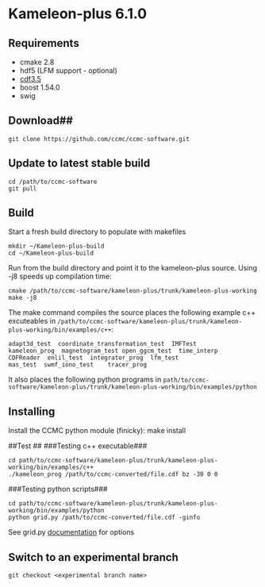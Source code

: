 # Kameleon-plus 6.1.0 #


## Requirements ## 

* cmake 2.8
* hdf5 (LFM support - optional)
* [cdf3.5](http://cdaweb.gsfc.nasa.gov/pub/software/cdf/dist/cdf35_0_2/)
* boost 1.54.0
* swig

## Download##
```console
git clone https://github.com/ccmc/ccmc-software.git
```
## Update to latest stable build ##
	cd /path/to/ccmc-software
	git pull 

## Build ##
Start a fresh build directory to populate with makefiles

	mkdir ~/Kameleon-plus-build
	cd ~/Kameleon-plus-build

Run from the build directory and point it to the kameleon-plus source. Using -j8 speeds up compilation time:

	cmake /path/to/ccmc-software/kameleon-plus/trunk/kameleon-plus-working
	make -j8 

The make command compiles the source places the following example c++ excuteables in ```/path/to/ccmc-software/kameleon-plus/trunk/kameleon-plus-working/bin/examples/c++```:

	adapt3d_test  coordinate_transformation_test  IMFTest
	kameleon_prog  magnetogram_test	open_ggcm_test	time_interp
	CDFReader  enlil_test  integrator_prog  lfm_test
	mas_test  swmf_iono_test	tracer_prog

It also places the following python programs in ```path/to/ccmc-software/kameleon-plus/trunk/kameleon-plus-working/bin/examples/python```

## Installing ##
Install the CCMC python module (finicky):
	make install

##Test ## 
###Testing c++ executable###

	cd path/to/ccmc-software/kameleon-plus/trunk/kameleon-plus-working/bin/examples/c++
	./kameleon_prog /path/to/ccmc-converted/file.cdf bz -30 0 0

###Testing python scripts###

	cd path/to/ccmc-software/kameleon-plus/trunk/kameleon-plus-working/bin/examples/python
	python grid.py /path/to/ccmc-converted/file.cdf -ginfo

See grid.py [documentation](https://github.com/ccmc/ccmc-software/blob/python_interpolators/kameleon-plus/trunk/kameleon-plus-working/src/example/python/README.md) for options

## Switch to an experimental branch ##
	git checkout <experimental branch name>